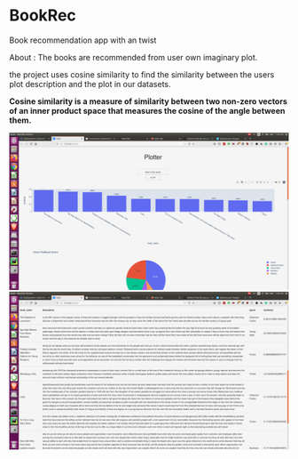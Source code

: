 # BookRec
Book recommendation app with an twist

About : The books are recommended from user own imaginary plot.

the project uses cosine similarity to find the similarity between the users plot description and the plot in our datasets.

**Cosine similarity is a measure of similarity between two non-zero vectors of an inner product space that measures the cosine of the angle between them.**



![alt text](1.png?raw=true)
![alt text](2.png?raw=true)


